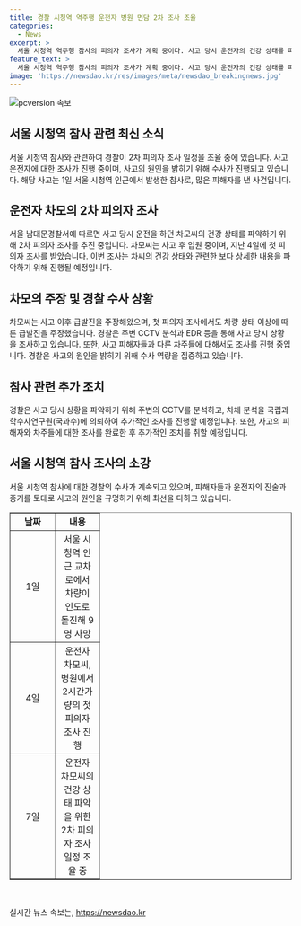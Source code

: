 ```yaml
---
title: 경찰 시청역 역주행 운전자 병원 면담 2차 조사 조율
categories:
  - News
excerpt: >
  서울 시청역 역주행 참사의 피의자 조사가 계획 중이다. 사고 당시 운전자의 건강 상태를 파악하기 위해 2차 조사가 예정되어 있다. 운전자는 급발진을 주장하고, 경찰은 CCTV 분석과 차체 분석으로 원인을 규명 중이다. 사고로 숨진 9명과 다친 7명에 대한 조사도 마무리되었다.
feature_text: >
  서울 시청역 역주행 참사의 피의자 조사가 계획 중이다. 사고 당시 운전자의 건강 상태를 파악하기 위해 2차 조사가 예정되어 있다. 운전자는 급발진을 주장하고, 경찰은 CCTV 분석과 차체 분석으로 원인을 규명 중이다. 사고로 숨진 9명과 다친 7명에 대한 조사도 마무리되었다.
image: 'https://newsdao.kr/res/images/meta/newsdao_breakingnews.jpg'
---
```


<p><img src="https://newsdao.kr/res/images/meta/newsdao_breakingnews.jpg" alt="pcversion 속보" /></p>

<h2 data-ke-size="size26">서울 시청역 참사 관련 최신 소식</h2>

<p data-ke-size="size16">서울 시청역 참사와 관련하여 경찰이 2차 피의자 조사 일정을 조율 중에 있습니다. 사고 운전자에 대한 조사가 진행 중이며, 사고의 원인을 밝히기 위해 수사가 진행되고 있습니다. 해당 사고는 1일 서울 시청역 인근에서 발생한 참사로, 많은 피해자를 낸 사건입니다.</p>

<h2 data-ke-size="size26">운전자 차모의 2차 피의자 조사</h2>

<p data-ke-size="size16">서울 남대문경찰서에 따르면 사고 당시 운전을 하던 차모씨의 건강 상태를 파악하기 위해 2차 피의자 조사를 추진 중입니다. 차모씨는 사고 후 입원 중이며, 지난 4일에 첫 피의자 조사를 받았습니다. 이번 조사는 차씨의 건강 상태와 관련한 보다 상세한 내용을 파악하기 위해 진행될 예정입니다.</p>

<h2 data-ke-size="size26">차모의 주장 및 경찰 수사 상황</h2>

<p data-ke-size="size16">차모씨는 사고 이후 급발진을 주장해왔으며, 첫 피의자 조사에서도 차량 상태 이상에 따른 급발진을 주장했습니다. 경찰은 주변 CCTV 분석과 EDR 등을 통해 사고 당시 상황을 조사하고 있습니다. 또한, 사고 피해자들과 다른 차주들에 대해서도 조사를 진행 중입니다. 경찰은 사고의 원인을 밝히기 위해 수사 역량을 집중하고 있습니다.</p>

<h2 data-ke-size="size26">참사 관련 추가 조치</h2>

<p data-ke-size="size16">경찰은 사고 당시 상황을 파악하기 위해 주변의 CCTV를 분석하고, 차체 분석을 국립과학수사연구원(국과수)에 의뢰하여 추가적인 조사를 진행할 예정입니다. 또한, 사고의 피해자와 차주들에 대한 조사를 완료한 후 추가적인 조치를 취할 예정입니다.</p>

<h2 data-ke-size="size26">서울 시청역 참사 조사의 소강</h2>

<p data-ke-size="size16">서울 시청역 참사에 대한 경찰의 수사가 계속되고 있으며, 피해자들과 운전자의 진술과 증거를 토대로 사고의 원인을 규명하기 위해 최선을 다하고 있습니다.</p>

<table border="1" style="width: 100%;">
<tbody>
<tr>
<td style="text-align: center; width: 63px; height: 17px;"><b>날짜</b></td>
<td style="text-align: center; width: 63px; height: 17px;"><b>내용</b></td>
</tr>
<tr>
<td style="text-align: center; height: 17px;">1일</td>
<td style="text-align: center; height: 17px;">서울 시청역 인근 교차로에서 차량이 인도로 돌진해 9명 사망</td>
</tr>
<tr>
<td style="text-align: center; height: 17px;">4일</td>
<td style="text-align: center; height: 17px;">운전자 차모씨, 병원에서 2시간가량의 첫 피의자 조사 진행</td>
</tr>
<tr>
<td style="text-align: center; height: 17px;">7일</td>
<td style="text-align: center; height: 17px;">운전자 차모씨의 건강 상태 파악을 위한 2차 피의자 조사 일정 조율 중</td>
</tr>
</tbody>
</table>

<p data-ke-size="size16">&nbsp;</p>
실시간 뉴스 속보는, <a href="https://newsdao.kr" rel="dofollow">https://newsdao.kr</a>


